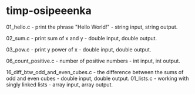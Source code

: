 # timp-osipeeenka
01_hello.c - print the phrase "Hello World!" - string input, string output.

02_sum.c - print sum of x and y - double input, double output.

03_pow.c - print y power of x - double input, double output.

06_count_positive.c - number of positive numbers - int input, int output.

16_diff_btw_odd_and_even_cubes.c - the difference between the sums of odd and even cubes - double input, double output.
01_lists.c - working with singly linked lists - array input, array output.
